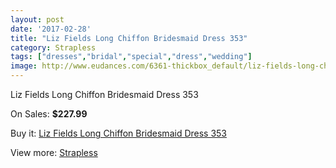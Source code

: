 ```yaml
---
layout: post
date: '2017-02-28'
title: "Liz Fields Long Chiffon Bridesmaid Dress 353"
category: Strapless
tags: ["dresses","bridal","special","dress","wedding"]
image: http://www.eudances.com/6361-thickbox_default/liz-fields-long-chiffon-bridesmaid-dress-353.jpg
---
```

Liz Fields Long Chiffon Bridesmaid Dress 353

On Sales: **$227.99**
<a href="https://www.eudances.com/en/strapless/2306-liz-fields-long-chiffon-bridesmaid-dress-353.html"><amp-img layout="responsive" width="600" height="600" src="//www.eudances.com/6361-thickbox_default/liz-fields-long-chiffon-bridesmaid-dress-353.jpg" alt="Liz Fields Long Chiffon Bridesmaid Dress 353 0" /></a>
<a href="https://www.eudances.com/en/strapless/2306-liz-fields-long-chiffon-bridesmaid-dress-353.html"><amp-img layout="responsive" width="600" height="600" src="//www.eudances.com/6362-thickbox_default/liz-fields-long-chiffon-bridesmaid-dress-353.jpg" alt="Liz Fields Long Chiffon Bridesmaid Dress 353 1" /></a>

Buy it: [Liz Fields Long Chiffon Bridesmaid Dress 353](https://www.eudances.com/en/strapless/2306-liz-fields-long-chiffon-bridesmaid-dress-353.html "Liz Fields Long Chiffon Bridesmaid Dress 353")

View more: [Strapless](https://www.eudances.com/en/27-strapless "Strapless")
